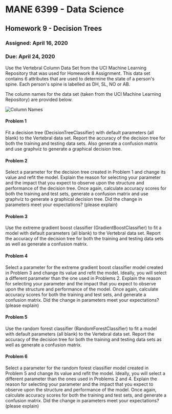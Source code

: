 # MANE 6399 - Data Science

## Homework 9 - Decision Trees

### Assigned: April 16, 2020
### Due: April 24, 2020

Use the Vertebral Column Data Set from the UCI Machine Learning Repository that was used for Homework 8 Assignment. This data set contains 6 attributes that are used to determine the state of a person's spine. Each person's spine is labelled as DH, SL, NO or AB.

The column names for the data set (taken from the UCI Machine Learning Repository) are provided below.

![Column Names](E:/DataScienceSpring2020/Homework/Homework8/homework8Labels.png "Column Names")

#### Problem 1

Fit a decision tree (DecisionTreeClassifier) with default parameters (all blank) to the Vertebral data set. Report the accuracy of the decision tree for both the training and testing data sets. Also generate a confusion matrix and use graphviz to generate a graphical decision tree.

#### Problem 2

Select a parameter for the decision tree created in Problem 1 and change its value and refit the model. Explain the reason for selecting your parameter and the impact that you expect to observe upon the structure and performance of the decision tree. Once again, calculate accuracy scores for both the training and test sets, generate a confusion matrix and use graphviz to generate a graphical decision tree. Did the change in parameters meet your expectations? (please explain)

#### Problem 3

Use the extreme gradient boost classifier (GradientBoostClassifier) to fit a model  with default parameters (all blank) to the Vertebral data set. Report the accuracy of the decision tree for both the training and testing data sets as well as generate a confusion matrix.

#### Problem 4

Select a parameter for the extreme gradient boost classifier model created in Problem 3 and change its value and refit the model. Ideally, you will select a different parameter than the one used in Problems 2. Explain the reason for selecting your parameter and the impact that you expect to observe upon the structure and performance of the model. Once again, calculate accuracy scores for both the training and test sets, and generate a confusion matrix. Did the change in parameters meet your expectations? (please explain)

#### Problem 5

Use the random forest classifier (RandomForestClassifier) to fit a model  with default parameters (all blank) to the Vertebral data set. Report the accuracy of the decision tree for both the training and testing data sets as well as generate a confusion matrix.

#### Problem 6

Select a parameter for the random forest classifier model created in Problem 5 and change its value and refit the model. Ideally, you will select a different parameter than the ones used in Problems 2 and 4. Explain the reason for selecting your parameter and the impact that you expect to observe upon the structure and performance of the model. Once again, calculate accuracy scores for both the training and test sets, and generate a confusion matrix. Did the change in parameters meet your expectations? (please explain)
